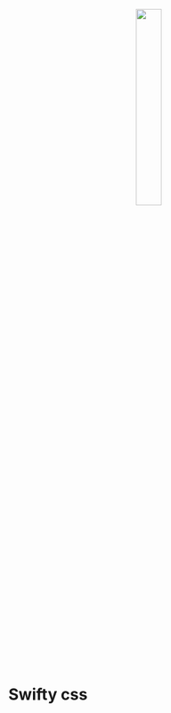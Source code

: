 <p align="center">
  <a href="https://prateekpathak9002.github.io/swifty-css/">
    <img src="https://github.com/PrateekPathak9002/swifty-css/blob/main/logo.png"  width="30%" height="30%">
  </a>
</p>

# Swifty css
